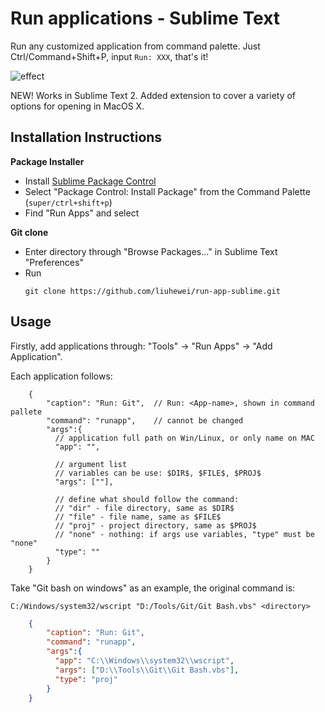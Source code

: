 
# Run applications - Sublime Text

Run any customized application from command palette. Just Ctrl/Command+Shift+P, input `Run: XXX`, that's it!

![effect](./imgs/screenshot.png)

NEW! Works in Sublime Text 2. Added extension to cover a variety of options for opening in MacOS X.

## Installation Instructions

**Package Installer**

* Install [Sublime Package Control](http://wbond.net/sublime_packages/package_control)
* Select "Package Control: Install Package" from the Command Palette (`super/ctrl+shift+p`)
* Find "Run Apps" and select

**Git clone**
* Enter directory through "Browse Packages..." in Sublime Text "Preferences"
* Run
    ```
    git clone https://github.com/liuhewei/run-app-sublime.git
    ```

## Usage
Firstly, add applications through: "Tools" -> "Run Apps" -> "Add Application".

Each application follows:
```
    {
        "caption": "Run: Git",  // Run: <App-name>, shown in command pallete
        "command": "runapp",    // cannot be changed
        "args":{
          // application full path on Win/Linux, or only name on MAC
          "app": "",

          // argument list
          // variables can be use: $DIR$, $FILE$, $PROJ$
          "args": [""],

          // define what should follow the command:
          // "dir" - file directory, same as $DIR$
          // "file" - file name, same as $FILE$
          // "proj" - project directory, same as $PROJ$
          // "none" - nothing: if args use variables, "type" must be "none"
          "type": ""
        }
    }
```

Take "Git bash on windows" as an example, the original command is:

`C:/Windows/system32/wscript "D:/Tools/Git/Git Bash.vbs" <directory>`

```json
    {
        "caption": "Run: Git",
        "command": "runapp",
        "args":{
          "app": "C:\\Windows\\system32\\wscript",
          "args": ["D:\\Tools\\Git\\Git Bash.vbs"],
          "type": "proj"
        }
    }
```



